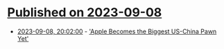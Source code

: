 # [Published on 2023-09-08](index.md)

* [2023-09-08, 20:02:00](https://apple.slashdot.org/story/23/09/08/1916226/apple-becomes-the-biggest-us-china-pawn-yet?utm_source=rss1.0mainlinkanon&utm_medium=feed) - ['Apple Becomes the Biggest US-China Pawn Yet'](https://apple.slashdot.org/story/23/09/08/1916226/apple-becomes-the-biggest-us-china-pawn-yet?utm_source=rss1.0mainlinkanon&utm_medium=feed)
